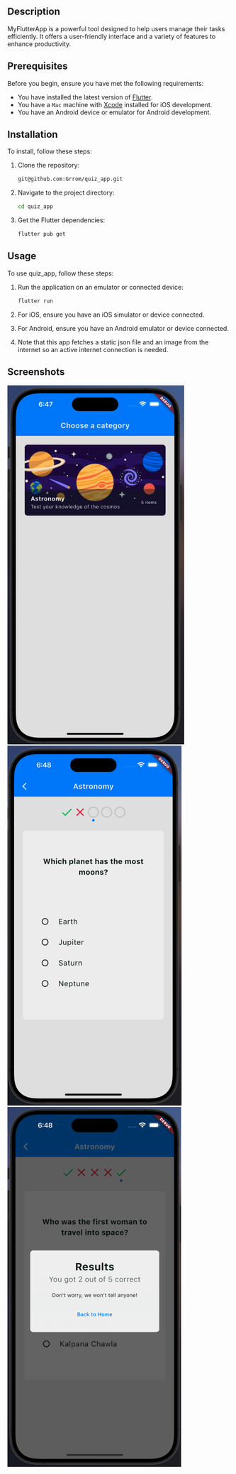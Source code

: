 ## Description

MyFlutterApp is a powerful tool designed to help users manage their tasks efficiently. It offers a user-friendly interface and a variety of features to enhance productivity.

## Prerequisites

Before you begin, ensure you have met the following requirements:

- You have installed the latest version of [Flutter](https://flutter.dev/docs/get-started/install).
- You have a `Mac` machine with [Xcode](https://developer.apple.com/xcode/) installed for iOS development.
- You have an Android device or emulator for Android development.

## Installation

To install, follow these steps:

1. Clone the repository:
   ```sh
   git@github.com:Grrom/quiz_app.git
   ```
2. Navigate to the project directory:
   ```sh
   cd quiz_app
   ```
3. Get the Flutter dependencies:
   ```sh
   flutter pub get
   ```

## Usage

To use quiz_app, follow these steps:

1. Run the application on an emulator or connected device:

   ```sh
   flutter run
   ```

2. For iOS, ensure you have an iOS simulator or device connected.
3. For Android, ensure you have an Android emulator or device connected.
4. Note that this app fetches a static json file and an image from the internet so an active internet connection is needed.

## Screenshots

![1724323679738](image/README/1724323679738.png)![1724323696157](image/README/1724323696157.png)![1724323712777](image/README/1724323712777.png)

```sh

```
